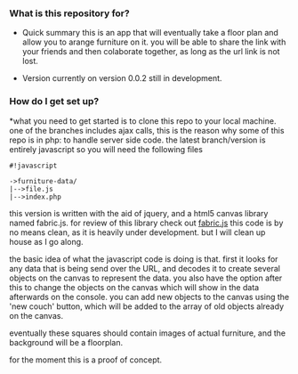 

### What is this repository for? ###

* Quick summary
this is an app that will eventually take a floor plan and allow you to arange furniture on it. you will be able to share the link with your friends and then colaborate together, as long as the url link is not lost. 

* Version
currently on version 0.0.2 still in development. 

### How do I get set up? ###

*what you need to get started is to clone this repo to your local machine. one of the branches includes ajax calls, this is the reason why some of this repo is in php: to handle server side code. the latest branch/version is entirely javascript so you will need the following files 


```
#!javascript

->furniture-data/
|-->file.js
|-->index.php
```

this version is written with the aid of jquery, and a html5 canvas library named fabric.js. 
for review of this library check out [fabric.js](http://fabricjs.com/)
this code is by no means clean, as it is heavily under development. but I will clean up house as I go along.

the basic idea of what the javascript code is doing is that. first it looks for any data that is being send over the URL, and decodes it to create several objects on the canvas to represent the data. you also have the option after this to change the objects on the canvas which will show in the data afterwards on the console. you can add new objects to the canvas using the 'new couch' button, which will be added to the array of old objects already on the canvas. 

eventually these squares should contain images of actual furniture, and the background will be a floorplan. 

for the moment this is a proof of concept.